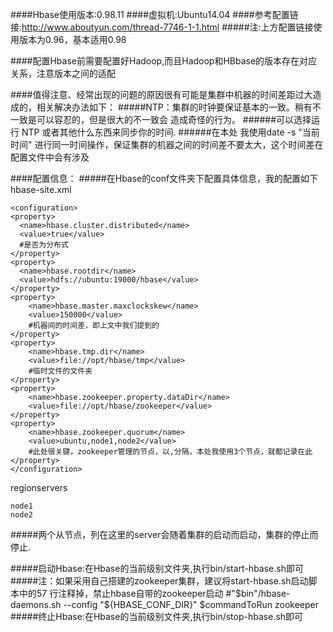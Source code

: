 ####Hbase使用版本:0.98.11
####虚拟机:Ubuntu14.04
####参考配置链接:http://www.aboutyun.com/thread-7746-1-1.html
#####注:上方配置链接使用版本为0.96，基本适用0.98

####配置Hbase前需要配置好Hadoop,而且Hadoop和HBbase的版本存在对应关系，注意版本之间的适配

####值得注意、经常出现的问题的原因很有可能是集群中机器的时间差距过大造成的，相关解决办法如下：
#####NTP：集群的时钟要保证基本的一致。稍有不一致是可以容忍的，但是很大的不一致会 造成奇怪的行为。 
######可以选择运行 NTP 或者其他什么东西来同步你的时间.
######在本处 我使用date -s "当前时间" 进行同一时间操作，保证集群的机器之间的时间差不要太大，这个时间差在配置文件中会有涉及

####配置信息：
#####在Hbase的conf文件夹下配置具体信息，我的配置如下
hbase-site.xml

    <configuration>
    <property>
      <name>hbase.cluster.distributed</name>
      <value>true</value>
      #是否为分布式
    </property>
    <property>
      <name>hbase.rootdir</name>
      <value>hdfs://ubuntu:19000/hbase</value>
    </property>
    <property>
        <name>hbase.master.maxclockskew</name>
        <value>150000</value>
        #机器间的时间差，即上文中我们提到的
    </property>
    <property>
        <name>hbase.tmp.dir</name>
        <value>file://opt/hbase/tmp</value>
        #临时文件的文件夹
    </property>
    <property>
        <name>hbase.zookeeper.property.dataDir</name>
        <value>file://opt/hbase/zookeeper</value>
    </property>
    <property>
        <name>hbase.zookeeper.quorum</name>
        <value>ubuntu,node1,node2</value>
        #此处很关键，zookeeper管理的节点，以,分隔，本处我使用3个节点，就都记录在此
    </property>
    </configuration>

regionservers

    node1
    node2
#####两个从节点，列在这里的server会随着集群的启动而启动，集群的停止而停止.

#####启动Hbase:在Hbase的当前级别文件夹,执行bin/start-hbase.sh即可
#####注：如果采用自己搭建的zookeeper集群，建议将start-hbase.sh启动脚本中的57 行注释掉，禁止hbase自带的zookeeper启动
    #"$bin"/hbase-daemons.sh --config "${HBASE_CONF_DIR}" $commandToRun zookeeper
#####终止Hbase:在Hbase的当前级别文件夹,执行bin/stop-hbase.sh即可


